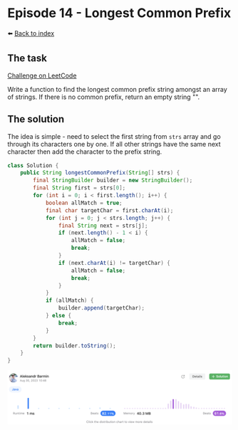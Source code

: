 # Episode 14 - Longest Common Prefix

⬅️ [Back to index](README.md)

## The task

[Challenge on LeetCode](https://leetcode.com/problems/longest-common-prefix/)

Write a function to find the longest common prefix string amongst an array of strings.
If there is no common prefix, return an empty string "".

## The solution

The idea is simple - need to select the first string from `strs` array and go through its characters one by one. If all other strings have the same next character then add the character to the prefix string. 

```java
class Solution {
    public String longestCommonPrefix(String[] strs) {
        final StringBuilder builder = new StringBuilder();
        final String first = strs[0];
        for (int i = 0; i < first.length(); i++) {
            boolean allMatch = true; 
            final char targetChar = first.charAt(i);
            for (int j = 0; j < strs.length; j++) {
                final String next = strs[j];
                if (next.length() - 1 < i) {
                    allMatch = false;
                    break; 
                }
                if (next.charAt(i) != targetChar) {
                    allMatch = false; 
                    break; 
                }
            }
            if (allMatch) {
                builder.append(targetChar);
            } else {
                break; 
            }
        }
        return builder.toString();
    }
}
```

![It works!](./images/e14-01.png)